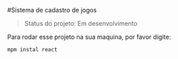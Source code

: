 #Sistema de cadastro de jogos

>Status do projeto: Em desenvolvimento

Para rodar esse projeto na sua maquina, por favor digite:

```
mpm instal react
```
